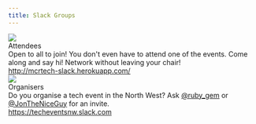```yaml
---
title: Slack Groups
---
```


<div class="ui cards">
  <div class="card">
    <a class="image">
      <img src="/images/mcrtech.jpg">
    </a>
    <div class="content">
      <a class="header">Attendees</a>
      <div class="description">
        Open to all to join! You don't even have to attend one of the events. Come along and say hi! Network without leaving your chair!
        <div class="ui divider"></div>
        <a href="http://mcrtech-slack.herokuapp.com/"><i class="world icon"></i>http://mcrtech-slack.herokuapp.com/</a>
      </div>
    </div>
  </div>

  <div class="card">
    <a class="image">
      <img src="/images/TechNW.jpg">
    </a>
    <div class="content">
      <a class="header">Organisers</a>
      <div class="description">
        Do you organise a tech event in the North West? Ask <a href='https://twitter.com/ruby_gem'><i class='blue twitter icon'></i>@ruby_gem</a> or <a href='https://twitter.com/JonTheNiceGuy'><i class='blue twitter icon'></i>@JonTheNiceGuy</a> for an invite.
        <div class="ui divider"></div>
        <a href="https://techeventsnw.slack.com"><i class="world icon"></i>https://techeventsnw.slack.com</a>
      </div>
    </div>
  </div>
</div>

